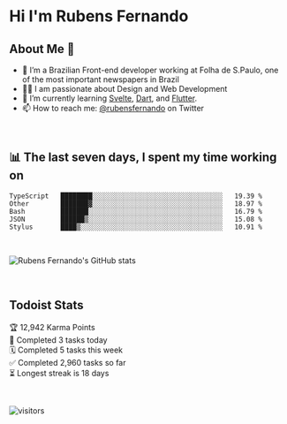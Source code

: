 # Hi I'm Rubens Fernando

## About Me 🚀

- 🌱 I’m a Brazilian Front-end developer working at Folha de S.Paulo, one of the most important newspapers in Brazil
- 👨‍💻 I am passionate about Design and Web Development
- 📖 I’m currently learning [Svelte](https://svelte.dev/), [Dart](https://dart.dev/), and [Flutter](https://flutter.dev/).
- 📫 How to reach me: [@rubensfernando](https://twitter.com/rubensfernando) on Twitter

<br />

## 📊 The last seven days, I spent my time working on

<!--START_SECTION:waka-->
```text
TypeScript   ████████░░░░░░░░░░░░░░░░░░░░░░░░░░░░░░░░░   19.39 % 
Other        ███████▓░░░░░░░░░░░░░░░░░░░░░░░░░░░░░░░░░   18.97 % 
Bash         ███████░░░░░░░░░░░░░░░░░░░░░░░░░░░░░░░░░░   16.79 % 
JSON         ██████▒░░░░░░░░░░░░░░░░░░░░░░░░░░░░░░░░░░   15.08 % 
Stylus       ████▒░░░░░░░░░░░░░░░░░░░░░░░░░░░░░░░░░░░░   10.91 % 
```
<!--END_SECTION:waka-->

<br />

![Rubens Fernando's GitHub stats](https://github-readme-stats.vercel.app/api?username=rubensfernando&show_icons=true&hide_border=true)

<br />

## Todoist Stats

<!-- TODO-IST:START -->
🏆  12,942 Karma Points           
🌸  Completed 3 tasks today           
🗓  Completed 5 tasks this week           
✅  Completed 2,960 tasks so far           
⏳  Longest streak is 18 days
<!-- TODO-IST:END -->

<br>

![visitors](https://visitor-badge.laobi.icu/badge?page_id=rubensfernando.rubensfernando)
